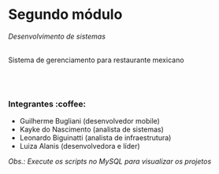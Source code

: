 <h1> Segundo módulo </h1>
<i> Desenvolvimento de sistemas </i>
</br></br>
<p>Sistema de gerenciamento para restaurante mexicano</p>
</br></br>
<h3>Integrantes :coffee:</h3>
<ul>
  <li> Guilherme Bugliani (desenvolvedor mobile) </li>
  <li> Kayke do Nascimento (analista de sistemas) </li>
  <li> Leonardo Biguinatti (analista de infraestrutura) </li>
  <li> Luiza Alanis (desenvolvedora e líder) </li>
</ul>
<i> Obs.: Execute os scripts no MySQL para visualizar os projetos </i>
